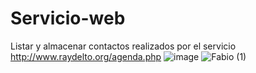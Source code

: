 # Servicio-web
Listar y almacenar contactos realizados por el servicio http://www.raydelto.org/agenda.php
![image](https://user-images.githubusercontent.com/86633467/205684402-357df3b3-50a9-44d2-a544-37f51d0f03bd.png)
![Fabio (1)](https://user-images.githubusercontent.com/86633467/205684517-e1c3af35-b8ad-4fe4-8e64-eaeb5dc86fc7.jpg)
